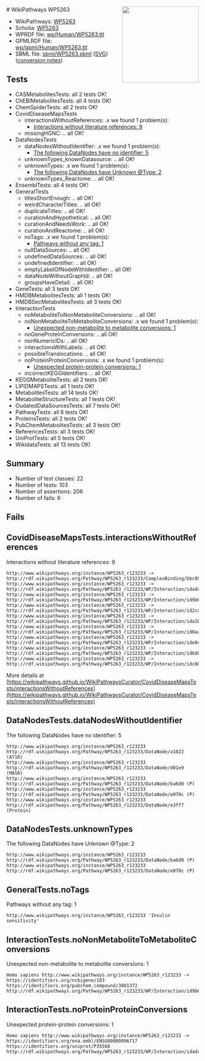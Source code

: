 <img style="float: right; width: 200px" src="../logo.png" />
# WikiPathways WP5263

* WikiPathways: [WP5263](https://identifiers.org/wikipathways:WP5263)
* Scholia: [WP5263](https://scholia.toolforge.org/wikipathways/WP5263)
* WPRDF file: [wp/Human/WP5263.ttl](../wp/Human/WP5263.ttl)
* GPMLRDF file: [wp/gpml/Human/WP5263.ttl](../wp/gpml/Human/WP5263.ttl)
* SBML file: [sbml/WP5263.sbml](../sbml/WP5263.sbml) ([SVG](../sbml/WP5263.svg)) ([conversion notes](../sbml/WP5263.txt))

## Tests
* CASMetabolitesTests: all 2 tests OK!
* ChEBIMetabolitesTests: all 4 tests OK!
* ChemSpiderTests: all 2 tests OK!
* CovidDiseaseMapsTests
    * interactionsWithoutReferences: .x we found 1 problem(s):
        * [Interactions without literature references: 9](#2e295937)
    * missingHGNC: .. all OK!
* DataNodesTests
    * dataNodesWithoutIdentifier: .x we found 1 problem(s):
        * [The following DataNodes have no identifier: 5](#d2d32fa4)
    * unknownTypes_knownDatasource: .. all OK!
    * unknownTypes: .x we found 1 problem(s):
        * [The following DataNodes have Unknown @Type: 2](#839973e0)
    * unknownTypes_Reactome: .. all OK!
* EnsemblTests: all 4 tests OK!
* GeneralTests
    * titlesShortEnough: .. all OK!
    * weirdCharacterTitles: .. all OK!
    * duplicateTitles: .. all OK!
    * curationAndHypothetical: .. all OK!
    * curationAndNeedsWork: .. all OK!
    * curationAndReactome: .. all OK!
    * noTags: .x we found 1 problem(s):
        * [Pathways without any tag: 1](#b5a30a81)
    * nullDataSources: .. all OK!
    * undefinedDataSources: .. all OK!
    * undefinedIdentifier: .. all OK!
    * emptyLabelOfNodeWithIdentifier: .. all OK!
    * dataNodeWithoutGraphId: .. all OK!
    * groupsHaveDetail: .. all OK!
* GeneTests: all 3 tests OK!
* HMDBMetabolitesTests: all 1 tests OK!
* HMDBSecMetabolitesTests: all 3 tests OK!
* InteractionTests
    * noMetaboliteToNonMetaboliteConversions: .. all OK!
    * noNonMetaboliteToMetaboliteConversions: .x we found 1 problem(s):
        * [Unexpected non-metabolite to metabolite conversions: 1](#4b4cfabf)
    * noGeneProteinConversions: .. all OK!
    * nonNumericIDs: .. all OK!
    * interactionsWithLabels: .. all OK!
    * possibleTranslocations: .. all OK!
    * noProteinProteinConversions: .x we found 1 problem(s):
        * [Unexpected protein-protein conversions: 1](#2cf74677)
    * incorrectKEGGIdentifiers: .. all OK!
* KEGGMetaboliteTests: all 2 tests OK!
* LIPIDMAPSTests: all 1 tests OK!
* MetabolitesTests: all 14 tests OK!
* MetaboliteStructureTests: all 1 tests OK!
* OudatedDataSourcesTests: all 7 tests OK!
* PathwayTests: all 6 tests OK!
* ProteinsTests: all 2 tests OK!
* PubChemMetabolitesTests: all 3 tests OK!
* ReferencesTests: all 3 tests OK!
* UniProtTests: all 5 tests OK!
* WikidataTests: all 13 tests OK!


## Summary

* Number of test classes: 22
* Number of tests: 103
* Number of assertions: 206
* Number of fails: 6

## Fails

<a name="2e295937" />

## CovidDiseaseMapsTests.interactionsWithoutReferences

Interactions without literature references: 9
```
http://www.wikipathways.org/instance/WP5263_r123233 -> http://rdf.wikipathways.org/Pathway/WP5263_r123233/ComplexBinding/bbc05
http://www.wikipathways.org/instance/WP5263_r123233 -> http://rdf.wikipathways.org/Pathway/WP5263_r123233/WP/Interaction/idadc94935
http://www.wikipathways.org/instance/WP5263_r123233 -> http://rdf.wikipathways.org/Pathway/WP5263_r123233/WP/Interaction/id9b627205
http://www.wikipathways.org/instance/WP5263_r123233 -> http://rdf.wikipathways.org/Pathway/WP5263_r123233/WP/Interaction/id2ca5ca67
http://www.wikipathways.org/instance/WP5263_r123233 -> http://rdf.wikipathways.org/Pathway/WP5263_r123233/WP/Interaction/ida1b8e0b5
http://www.wikipathways.org/instance/WP5263_r123233 -> http://rdf.wikipathways.org/Pathway/WP5263_r123233/WP/Interaction/id8aa24d3a
http://www.wikipathways.org/instance/WP5263_r123233 -> http://rdf.wikipathways.org/Pathway/WP5263_r123233/WP/Interaction/ide0c82de6
http://www.wikipathways.org/instance/WP5263_r123233 -> http://rdf.wikipathways.org/Pathway/WP5263_r123233/WP/Interaction/id6d6818e4
http://www.wikipathways.org/instance/WP5263_r123233 -> http://rdf.wikipathways.org/Pathway/WP5263_r123233/WP/Interaction/idc082ff80
```

More details at [https://wikipathways.github.io/WikiPathwaysCurator/CovidDiseaseMapsTests/interactionsWithoutReferences](https://wikipathways.github.io/WikiPathwaysCurator/CovidDiseaseMapsTests/interactionsWithoutReferences)

<a name="d2d32fa4" />

## DataNodesTests.dataNodesWithoutIdentifier

The following DataNodes have no identifier: 5
```
http://www.wikipathways.org/instance/WP5263_r123233 http://rdf.wikipathways.org/Pathway/WP5263_r123233/DataNode/a1822 (AT1R)
http://www.wikipathways.org/instance/WP5263_r123233 http://rdf.wikipathways.org/Pathway/WP5263_r123233/DataNode/d01e9 (MASR)
http://www.wikipathways.org/instance/WP5263_r123233 http://rdf.wikipathways.org/Pathway/WP5263_r123233/DataNode/ba6d0 (P)
http://www.wikipathways.org/instance/WP5263_r123233 http://rdf.wikipathways.org/Pathway/WP5263_r123233/DataNode/e070c (P)
http://www.wikipathways.org/instance/WP5263_r123233 http://rdf.wikipathways.org/Pathway/WP5263_r123233/DataNode/e3ff7 (Protein)
```

<a name="839973e0" />

## DataNodesTests.unknownTypes

The following DataNodes have Unknown @Type: 2
```
http://www.wikipathways.org/instance/WP5263_r123233 http://rdf.wikipathways.org/Pathway/WP5263_r123233/DataNode/ba6d0 (P)
http://www.wikipathways.org/instance/WP5263_r123233 http://rdf.wikipathways.org/Pathway/WP5263_r123233/DataNode/e070c (P)
```

<a name="b5a30a81" />

## GeneralTests.noTags

Pathways without any tag: 1
```
http://www.wikipathways.org/instance/WP5263_r123233 'Insulin sensitivity' 
```

<a name="4b4cfabf" />

## InteractionTests.noNonMetaboliteToMetaboliteConversions

Unexpected non-metabolite to metabolite conversions: 1
```
Homo sapiens http://www.wikipathways.org/instance/WP5263_r123233 -> https://identifiers.org/ncbigene/183 https://identifiers.org/pubchem.compound/3081372 http://rdf.wikipathways.org/Pathway/WP5263_r123233/WP/Interaction/id9b627205
```

<a name="2cf74677" />

## InteractionTests.noProteinProteinConversions

Unexpected protein-protein conversions: 1
```
Homo sapiens http://www.wikipathways.org/instance/WP5263_r123233 -> https://identifiers.org/ena.embl/ENSG00000096717 https://identifiers.org/uniprot/P35568 http://rdf.wikipathways.org/Pathway/WP5263_r123233/WP/Interaction/idadc94935
```

